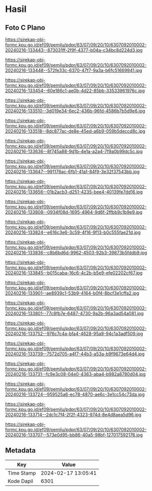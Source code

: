 # Hasil

## Foto C Plano

https://sirekap-obj-formc.kpu.go.id/ef09/pemilu/pdpr/63/07/09/20/10/6307092010002-20240216-133443--873031ff-2f9f-4377-b04a-c34bc8d224d3.jpg

https://sirekap-obj-formc.kpu.go.id/ef09/pemilu/pdpr/63/07/09/20/10/6307092010002-20240216-133448--572fe33c-6370-47f7-9a3a-b6fc51669941.jpg

https://sirekap-obj-formc.kpu.go.id/ef09/pemilu/pdpr/63/07/09/20/10/6307092010002-20240216-133454--60e186c1-ae0b-4d22-85bb-33533961976c.jpg

https://sirekap-obj-formc.kpu.go.id/ef09/pemilu/pdpr/63/07/09/20/10/6307092010002-20240216-133510--3d019e34-6ec2-436b-96fd-4586b7b5d9e6.jpg

https://sirekap-obj-formc.kpu.go.id/ef09/pemilu/pdpr/63/07/09/20/10/6307092010002-20240216-133518--8dc877ac-de8e-45ed-a6b9-059b5deccd8c.jpg

https://sirekap-obj-formc.kpu.go.id/ef09/pemilu/pdpr/63/07/09/20/10/6307092010002-20240216-133636--8f745a88-9d1b-4e1a-a2a4-7f9a0b99dc5c.jpg

https://sirekap-obj-formc.kpu.go.id/ef09/pemilu/pdpr/63/07/09/20/10/6307092010002-20240216-133647--991176ac-6fb1-41a1-84f9-3e32f37543bb.jpg

https://sirekap-obj-formc.kpu.go.id/ef09/pemilu/pdpr/63/07/09/20/10/6307092010002-20240216-133656--01b2acb3-d251-4235-bee4-40139fe7dd16.jpg

https://sirekap-obj-formc.kpu.go.id/ef09/pemilu/pdpr/63/07/09/20/10/6307092010002-20240216-133808--0934f08d-1695-4964-9d6f-2ffbb9c1b9e9.jpg

https://sirekap-obj-formc.kpu.go.id/ef09/pemilu/pdpr/63/07/09/20/10/6307092010002-20240216-133824--e616c3e6-3c59-4f16-9f13-b0c555fae21d.jpg

https://sirekap-obj-formc.kpu.go.id/ef09/pemilu/pdpr/63/07/09/20/10/6307092010002-20240216-133836--c8b6bd6d-9962-4503-92b3-39873b5fddb9.jpg

https://sirekap-obj-formc.kpu.go.id/ef09/pemilu/pdpr/63/07/09/20/10/6307092010002-20240216-133845--b015caba-16c6-4c2b-b5e9-efe02202cf67.jpg

https://sirekap-obj-formc.kpu.go.id/ef09/pemilu/pdpr/63/07/09/20/10/6307092010002-20240216-133901--ae8939c1-53b9-4164-b0f4-8bcf3e1cffa2.jpg

https://sirekap-obj-formc.kpu.go.id/ef09/pemilu/pdpr/63/07/09/20/10/6307092010002-20240216-133801--77c8fb7e-6487-4730-9a2b-96a3ad54a081.jpg

https://sirekap-obj-formc.kpu.go.id/ef09/pemilu/pdpr/63/07/09/20/10/6307092010002-20240216-133752--976c7c4a-bfa4-4628-95a9-94c1a3adf509.jpg

https://sirekap-obj-formc.kpu.go.id/ef09/pemilu/pdpr/63/07/09/20/10/6307092010002-20240216-133739--7572d705-a4f7-44b3-a53a-b9f9673e64d4.jpg

https://sirekap-obj-formc.kpu.go.id/ef09/pemilu/pdpr/63/07/09/20/10/6307092010002-20240216-133731--fc9e3c08-04e0-4363-aba4-b982a8780d04.jpg

https://sirekap-obj-formc.kpu.go.id/ef09/pemilu/pdpr/63/07/09/20/10/6307092010002-20240216-133724--959525a6-ec78-4870-ae6c-3e1cc54c73da.jpg

https://sirekap-obj-formc.kpu.go.id/ef09/pemilu/pdpr/63/07/09/20/10/6307092010002-20240216-133714--2dc1c7f4-2f2f-4323-974d-8e4d8aea5d96.jpg

https://sirekap-obj-formc.kpu.go.id/ef09/pemilu/pdpr/63/07/09/20/10/6307092010002-20240216-133707--573e0d95-bb86-40a5-98bf-127017592176.jpg


## Metadata

| Key        | Value               |
| ---------- | ------------------- |
| Time Stamp | 2024-02-17 13:05:41 |
| Kode Dapil | 6301                |



